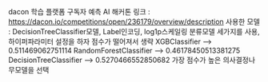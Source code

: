 dacon 학습 플랫폼 구독자 예측 AI 해커톤
링크 : https://dacon.io/competitions/open/236179/overview/description
사용한 모델 : DecisionTreeClassifier모델, Label인코딩, log1p스케일링
분류모델 세가지를 사용, 하이퍼파라미터 설정을 하자 점수가 떨어져서 생략
XGBClassifier --> 0.511469062751114
RandomForestClassifier --> 0.46178450513381275
DecisionTreeClassifier --> 0.5270466552850682
가장 점수가 높은 의사결정나무모델을 선택
